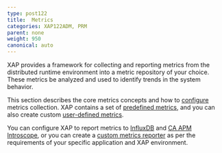 ```yaml
---
type: post122
title:  Metrics
categories: XAP122ADM, PRM
parent: none
weight: 950
canonical: auto
---
```




XAP provides a framework for collecting and reporting metrics from the distributed runtime environment into a metric repository of your choice. These metrics be analyzed and used to identify trends in the system behavior.

This section describes the core metrics concepts and how to [configure](./metrics-configuration.html) metrics collection. XAP contains a set of [predefined metrics](./metrics-bundled.html), and you can also create custom [user-defined metrics](./metrics-user-defined.html).

You can configure XAP to report metrics to [InfluxDB](./metrics-influxdb-reporter.html) and [CA APM Introscope](./ca-apm-introscope-reporter.html), or you can create a [custom metrics reporter](./metrics-custom-reporter.html) as per the requirements of your specific application and XAP environment. 

